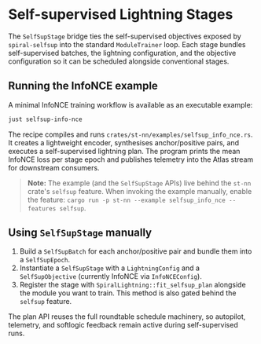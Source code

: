 # Self-supervised Lightning Stages

The `SelfSupStage` bridge ties the self-supervised objectives exposed by
`spiral-selfsup` into the standard `ModuleTrainer` loop. Each stage bundles
self-supervised batches, the lightning configuration, and the objective
configuration so it can be scheduled alongside conventional stages.

## Running the InfoNCE example

A minimal InfoNCE training workflow is available as an executable example:

```bash
just selfsup-info-nce
```

The recipe compiles and runs `crates/st-nn/examples/selfsup_info_nce.rs`. It
creates a lightweight encoder, synthesises anchor/positive pairs, and executes a
self-supervised lightning plan. The program prints the mean InfoNCE loss per
stage epoch and publishes telemetry into the Atlas stream for downstream
consumers.

> **Note:** The example (and the `SelfSupStage` APIs) live behind the
> `st-nn` crate's `selfsup` feature. When invoking the example manually, enable
> the feature: `cargo run -p st-nn --example selfsup_info_nce --features
> selfsup`.

## Using `SelfSupStage` manually

1. Build a `SelfSupBatch` for each anchor/positive pair and bundle them into a
   `SelfSupEpoch`.
2. Instantiate a `SelfSupStage` with a `LightningConfig` and a
   `SelfSupObjective` (currently InfoNCE via `InfoNCEConfig`).
3. Register the stage with `SpiralLightning::fit_selfsup_plan` alongside the
   module you want to train. This method is also gated behind the `selfsup`
   feature.

The plan API reuses the full roundtable schedule machinery, so autopilot,
telemetry, and softlogic feedback remain active during self-supervised runs.
